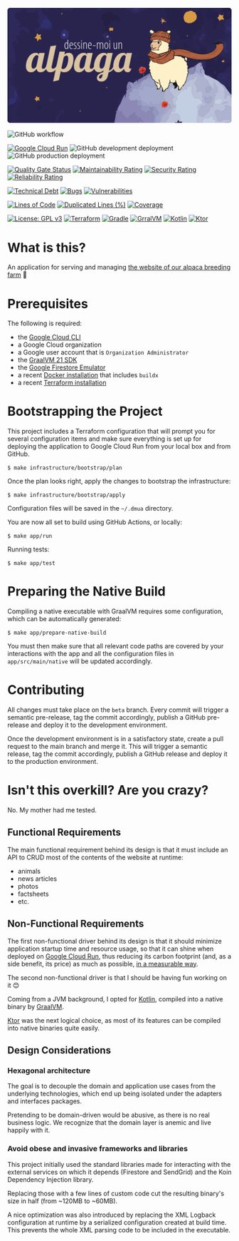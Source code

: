 [![Dessine-Moi un Alpaga](logo.png)](https://dessinemoiunalpaga.com)

![GitHub workflow](https://github.com/Dessine-Moi-un-Alpaga/website/actions/workflows/release.yaml/badge.svg)

[![Google Cloud Run](https://img.shields.io/badge/Hosted%20on-Google%20Cloud%20Run-blue?logo=google)](https://console.cloud.google.com/run)
![GitHub development deployment](https://img.shields.io/github/deployments/Dessine-Moi-un-Alpaga/website/development?label=development)
![GitHub production deployment](https://img.shields.io/github/deployments/Dessine-Moi-un-Alpaga/website/production?label=production)

[![Quality Gate Status](https://sonarcloud.io/api/project_badges/measure?project=Dessine-Moi-un-Alpaga_website&metric=alert_status)](https://sonarcloud.io/summary/new_code?id=Dessine-Moi-un-Alpaga_website)
[![Maintainability Rating](https://sonarcloud.io/api/project_badges/measure?project=Dessine-Moi-un-Alpaga_website&metric=sqale_rating)](https://sonarcloud.io/summary/new_code?id=Dessine-Moi-un-Alpaga_website)
[![Security Rating](https://sonarcloud.io/api/project_badges/measure?project=Dessine-Moi-un-Alpaga_website&metric=security_rating)](https://sonarcloud.io/summary/new_code?id=Dessine-Moi-un-Alpaga_website)
[![Reliability Rating](https://sonarcloud.io/api/project_badges/measure?project=Dessine-Moi-un-Alpaga_website&metric=reliability_rating)](https://sonarcloud.io/summary/new_code?id=Dessine-Moi-un-Alpaga_website)

[![Technical Debt](https://sonarcloud.io/api/project_badges/measure?project=Dessine-Moi-un-Alpaga_website&metric=sqale_index)](https://sonarcloud.io/summary/new_code?id=Dessine-Moi-un-Alpaga_website)
[![Bugs](https://sonarcloud.io/api/project_badges/measure?project=Dessine-Moi-un-Alpaga_website&metric=bugs)](https://sonarcloud.io/summary/new_code?id=Dessine-Moi-un-Alpaga_website)
[![Vulnerabilities](https://sonarcloud.io/api/project_badges/measure?project=Dessine-Moi-un-Alpaga_website&metric=vulnerabilities)](https://sonarcloud.io/summary/new_code?id=Dessine-Moi-un-Alpaga_website)

[![Lines of Code](https://sonarcloud.io/api/project_badges/measure?project=Dessine-Moi-un-Alpaga_website&metric=ncloc)](https://sonarcloud.io/summary/new_code?id=Dessine-Moi-un-Alpaga_website)
[![Duplicated Lines (%)](https://sonarcloud.io/api/project_badges/measure?project=Dessine-Moi-un-Alpaga_website&metric=duplicated_lines_density)](https://sonarcloud.io/summary/new_code?id=Dessine-Moi-un-Alpaga_website)
[![Coverage](https://sonarcloud.io/api/project_badges/measure?project=Dessine-Moi-un-Alpaga_website&metric=coverage)](https://sonarcloud.io/summary/new_code?id=Dessine-Moi-un-Alpaga_website)

[![License: GPL v3](https://img.shields.io/badge/License-GPLv3-blue.svg?logo=gnu)](https://www.gnu.org/licenses/gpl-3.0)
[![Terraform](https://img.shields.io/badge/terraform-1.10.1-darkred.svg?logo=terraform)](http://terraform.io)
[![Gradle](https://img.shields.io/badge/gradle-8.11.1-darkgreen.svg?logo=gradle)](http://gradle.org)
[![GrralVM](https://img.shields.io/badge/graalvm-21.0.2-blue.svg?logo=openjdk)](http://graalvm.org)
[![Kotlin](https://img.shields.io/badge/kotlin-2.1.0-darkblue.svg?logo=kotlin)](http://kotlinlang.org)
[![Ktor](https://img.shields.io/badge/ktor-3.0.2-red.svg)](http://ktor.io)

# What is this?

An application for serving and managing [the website of our alpaca breeding farm](https://dessinemoiunalpaga.com) 🦙

# Prerequisites

The following is required:
* the [Google Cloud CLI](https://cloud.google.com/sdk/docs/install)
* a Google Cloud organization
* a Google user account that is `Organization Administrator`
* the [GraalVM 21 SDK](https://www.graalvm.org/downloads/)
* the [Google Firestore Emulator](https://firebase.google.com/docs/emulator-suite/install_and_configure)
* a recent [Docker installation](https://www.docker.com/products/docker-desktop/) that includes `buildx`
* a recent [Terraform installation](https://developer.hashicorp.com/terraform/install?product_intent=terraform)

# Bootstrapping the Project

This project includes a Terraform configuration that will prompt you for several configuration items and make sure
everything is set up for deploying the application to Google Cloud Run from your local box and from GitHub.

```shell
$ make infrastructure/bootstrap/plan
```

Once the plan looks right, apply the changes to bootstrap the infrastructure:

```shell
$ make infrastructure/bootstrap/apply
```

Configuration files will be saved in the `~/.dmua` directory.

You are now all set to build using GitHub Actions, or locally:

```shell
$ make app/run
```

Running tests:

```shell
$ make app/test
```

# Preparing the Native Build

Compiling a native executable with GraalVM requires some configuration, which can be automatically generated:

```shell
$ make app/prepare-native-build
```

You must then make sure that all relevant code paths are covered by your interactions with the app and all the
configuration files in `app/src/main/native` will be updated accordingly.

# Contributing

All changes must take place on the `beta` branch. Every commit will trigger a semantic pre-release, tag the commit
accordingly, publish a GitHub pre-release and deploy it to the development environment.

Once the development environment is in a satisfactory state, create a pull request to the main branch and merge it. This
will trigger a semantic release, tag the commit accordingly, publish a GitHub release and deploy it to the production
environment.

# Isn't this overkill? Are you crazy?

No. My mother had me tested.

## Functional Requirements

The main functional requirement behind its design is that it must include an API to CRUD most of the contents of the
website at runtime:
* animals
* news articles
* photos
* factsheets
* etc.

## Non-Functional Requirements

The first non-functional driver behind its design is that it should minimize application startup time and resource usage,
so that it can shine when deployed on [Google Cloud Run](https://cloud.google.com/run), thus reducing its carbon footprint (and, as a side
benefit, its price) as much as possible, [in a measurable way](https://console.cloud.google.com/carbon).

The second non-functional driver is that I should be having fun working on it 😊

Coming from a JVM background, I opted for [Kotlin](https://kotlinlang.org), compiled into a native binary by
[GraalVM](https://graalvm.org).

[Ktor](https://ktor.io) was the next logical choice, as most of its features can be compiled into native binaries quite easily.

## Design Considerations

### Hexagonal architecture

The goal is to decouple the domain and application use cases from the underlying technologies, which end up being
isolated under the adapters and interfaces packages.

Pretending to be domain-driven would be abusive, as there is no real business logic. We recognize that the
domain layer is anemic and live happily with it.

### Avoid obese and invasive frameworks and libraries

This project initially used the standard libraries made for interacting with the external services on
which it depends (Firestore and SendGrid) and the Koin Dependency Injection library.

Replacing those with a few lines of custom code cut the resulting binary's size in half (from ~120MB to ~60MB).

A nice optimization was also introduced by replacing the XML Logback configuration at runtime by a
serialized configuration created at build time. This prevents the whole XML parsing code to be included in the
executable.